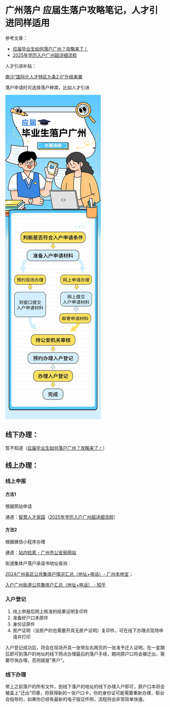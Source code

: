 # 广州落户 应届生落户攻略笔记，人才引进同样适用

参考文章：

* [应届毕业生如何落户广州？攻略来了！](https://mp.weixin.qq.com/s/tHMrzOKVE8LL3l5Y5B6ZYA)
* [2025年学历入户广州超详细流程](https://mp.weixin.qq.com/s/wLHQfGHLBkYbY5zI4xhawA)

人才引进补贴：

[南沙“国际化人才特区九条2.0”升级来袭](https://mp.weixin.qq.com/s/JJqErcOYdMyFkYBYb7foIA)

落户申请时可选择落户种类，比如人才引进

![1746878452714](image/广州落户/1746878452714.png)

## 线下办理：

暂不知道（[应届毕业生如何落户广州？攻略来了！](https://mp.weixin.qq.com/s/tHMrzOKVE8LL3l5Y5B6ZYA)）

## 线上办理：

### 线上申报

#### 方法1

根据网站申请

通道：[智慧人才家园](https://gzrsj.rsj.gz.gov.cn/vsgzhr/login_home.aspx)（[2025年学历入户广州超详细流程](https://mp.weixin.qq.com/s/wLHQfGHLBkYbY5zI4xhawA)）

#### 方法2

根据微信小程序办理

通道：[站内检索 - 广州市公安局网站](https://search.gd.gov.cn/search/bsxx/200021?keywords=%E8%90%BD%E6%88%B7)

街道集体户落户承诺书地址查询：

[2024广州各区公共集体户情况汇总（地址+电话）- 广州本地宝](https://gz.bendibao.com/z/hukou/201832/238745.shtml)；

[入户广州街道公共集体户汇总（地址+电话） - 知乎](https://zhuanlan.zhihu.com/p/366435978)

### 入户登记

1. 线上申报后网上核准的结果证明复印件
2. 准备好户口本原件
3. 身份证原件
4. 房产证明（没房产的也需要开具无房产证明）复印件，可在线下办理点现场申请并打印

入户登记成功后，将会在现场开具一张带左右两页的一张准予迁入证明，在一星期后即可到落户的地址的线下网点办理最后的落户手续，期间原户口将会被迁出，需要尽快办理，否则就是“黑户"。

### 线下办理

带上之前落户的所有文件，到线下落户的地址的线下办理入户即可，原户口本将会被盖上“迁出"印章，将获得新的一张户口卡，你的身份证可能需要重新办理，柜台会指导的，如果你已经有最新的电子版证件照，流程将会非常简单快速。
